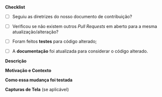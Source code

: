 <!-- Forneça um resumo geral das suas alterações no _Título_ acima -->

**Checklist**
- [ ] Seguiu as diretrizes do nosso documento de contribuição?
- [ ] Verificou se não existem outros _Pull Requests_ em aberto para a mesma atualização/alteração?
- [ ] Foram feitos **testes** para código alterado;
- [ ] A **documentação** foi atualizada para considerar o código alterado.


**Descrição**

<!-- Descreva as suas alterações em detalhes. -->



**Motivação e Contexto**

<!-- Por que esta mudança é necessária? Que é o problema que ela resolve? Se resolve um _issue_ em aberto, por favor faça aqui um link para o problema (ex. #102 para o issue 102). -->


**Como essa mudança foi testada**

<!-- Por favor descreva em detalhe como testou as suas alterações. Inclua detalhes do seu ambiente de testes, e os testes a que foi submetido. Veja como a sua alteração afeta outras áreas do código, etc. -->



**Capturas de Tela** (se aplicável)